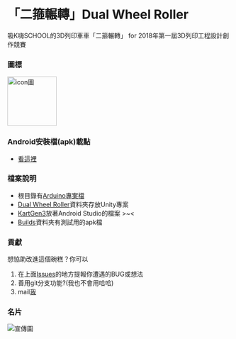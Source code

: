 # 「二箍輾轉」Dual Wheel Roller #
吸K嗨SCHOOL的3D列印車車「二箍輾轉」 for 2018年第一屆3D列印工程設計創作競賽


### 圖標 ###
<img src="http://jcjc.cf/Dual-Wheel-Roller/WebAsset/icon3.0.JPG" alt="icon圖" height="111" width="111">

### Android安裝檔(apk)載點 ###
- [看這裡](https://github.com/JCxYIS/Dual-Wheel-Roller/releases)
<!-- - 或進入[Build資料夾](https://github.com/JCxYIS/Dual-Wheel-Roller/tree/master/Builds)(測試版) -->

### 檔案說明 ###
- 根目錄有[Arduino專案檔](https://github.com/JCxYIS/Dual-Wheel-Roller/blob/master/Kart_gen3_ForCompetition.ino)
- [Dual Wheel Roller](https://github.com/JCxYIS/Dual-Wheel-Roller/tree/master/Dual%20Wheel%20Roller)資料夾存放Unity專案
- [KartGen3](https://github.com/JCxYIS/Dual-Wheel-Roller/tree/master/KartGen3)放著Android Studio的檔案 >~<
- [Builds](https://github.com/JCxYIS/Dual-Wheel-Roller/tree/master/Builds)資料夾有測試用的apk檔

### 貢獻 ###
想協助改進這個碗糕？你可以
1. 在上面[Issues](https://github.com/JCxYIS/Dual-Wheel-Roller/issues)的地方提報你遭遇的BUG或想法
2. 善用git分支功能?(我也不會用哈哈)
3. mail[我](mailto:jsn811@gmail.com)

### 名片 ###
![宣傳圖](http://jcjc.cf/Dual-Wheel-Roller/WebAsset/avatar.png)